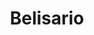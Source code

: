 ﻿---
title: "Belisario"
permalink: periodes_151.html
layout: periode
dataInici: 527
dataFi: 553
sidebar: periodes
pares:
  - 150:
    title: "Justiniano"
    dataInici: "(527)"
    dataFi: "(565)"

fills:
  - 152:
    title: "Batalla de Ad Decimum"
    dataInici: "(533)"

  - 153:
    title: "Batalla de Tricamerón"
    dataInici: "(533)"

  - 154:
    title: "Batalla de Casilino"
    dataInici: "(554)"

jocsPrincipals:
  - title: "Bélisaire, la gloire de Byzance"
    bggId: 12520

  - title: "Belisarius"
    bggId: 8518

  - title: "Belisarius's War"
    bggId: 129310

jocsEscenaris:
jocsEpoca:
jocsEpocaEscenaris:
---
